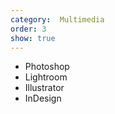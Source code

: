 ```yaml
---
category:  Multimedia
order: 3
show: true
---
```


- Photoshop
- Lightroom
- Illustrator
- InDesign